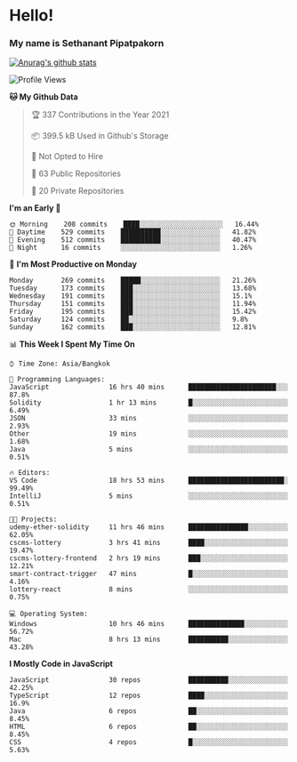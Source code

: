 # Hello!
### My name is Sethanant Pipatpakorn

[![Anurag's github stats](https://github-readme-stats.vercel.app/api?username=thetkpark&count_private=true&show_icons=true&theme=tokyonight)](https://github.com/anuraghazra/github-readme-stats)

<!--START_SECTION:waka-->
![Profile Views](http://img.shields.io/badge/Profile%20Views-4-blue)

**🐱 My Github Data** 

> 🏆 337 Contributions in the Year 2021
 > 
> 📦 399.5 kB Used in Github's Storage 
 > 
> 🚫 Not Opted to Hire
 > 
> 📜 63 Public Repositories 
 > 
> 🔑 20 Private Repositories  
 > 
**I'm an Early 🐤** 

```text
🌞 Morning    208 commits    ████░░░░░░░░░░░░░░░░░░░░░   16.44% 
🌆 Daytime    529 commits    ██████████░░░░░░░░░░░░░░░   41.82% 
🌃 Evening    512 commits    ██████████░░░░░░░░░░░░░░░   40.47% 
🌙 Night      16 commits     ░░░░░░░░░░░░░░░░░░░░░░░░░   1.26%

```
📅 **I'm Most Productive on Monday** 

```text
Monday       269 commits    █████░░░░░░░░░░░░░░░░░░░░   21.26% 
Tuesday      173 commits    ███░░░░░░░░░░░░░░░░░░░░░░   13.68% 
Wednesday    191 commits    ███░░░░░░░░░░░░░░░░░░░░░░   15.1% 
Thursday     151 commits    ███░░░░░░░░░░░░░░░░░░░░░░   11.94% 
Friday       195 commits    ███░░░░░░░░░░░░░░░░░░░░░░   15.42% 
Saturday     124 commits    ██░░░░░░░░░░░░░░░░░░░░░░░   9.8% 
Sunday       162 commits    ███░░░░░░░░░░░░░░░░░░░░░░   12.81%

```


📊 **This Week I Spent My Time On** 

```text
⌚︎ Time Zone: Asia/Bangkok

💬 Programming Languages: 
JavaScript               16 hrs 40 mins      ██████████████████████░░░   87.8% 
Solidity                 1 hr 13 mins        █░░░░░░░░░░░░░░░░░░░░░░░░   6.49% 
JSON                     33 mins             ░░░░░░░░░░░░░░░░░░░░░░░░░   2.93% 
Other                    19 mins             ░░░░░░░░░░░░░░░░░░░░░░░░░   1.68% 
Java                     5 mins              ░░░░░░░░░░░░░░░░░░░░░░░░░   0.51%

🔥 Editors: 
VS Code                  18 hrs 53 mins      ████████████████████████░   99.49% 
IntelliJ                 5 mins              ░░░░░░░░░░░░░░░░░░░░░░░░░   0.51%

🐱‍💻 Projects: 
udemy-ether-solidity     11 hrs 46 mins      ███████████████░░░░░░░░░░   62.05% 
cscms-lottery            3 hrs 41 mins       ████░░░░░░░░░░░░░░░░░░░░░   19.47% 
cscms-lottery-frontend   2 hrs 19 mins       ███░░░░░░░░░░░░░░░░░░░░░░   12.21% 
smart-contract-trigger   47 mins             █░░░░░░░░░░░░░░░░░░░░░░░░   4.16% 
lottery-react            8 mins              ░░░░░░░░░░░░░░░░░░░░░░░░░   0.75%

💻 Operating System: 
Windows                  10 hrs 46 mins      ██████████████░░░░░░░░░░░   56.72% 
Mac                      8 hrs 13 mins       ██████████░░░░░░░░░░░░░░░   43.28%

```

**I Mostly Code in JavaScript** 

```text
JavaScript               30 repos            ██████████░░░░░░░░░░░░░░░   42.25% 
TypeScript               12 repos            ████░░░░░░░░░░░░░░░░░░░░░   16.9% 
Java                     6 repos             ██░░░░░░░░░░░░░░░░░░░░░░░   8.45% 
HTML                     6 repos             ██░░░░░░░░░░░░░░░░░░░░░░░   8.45% 
CSS                      4 repos             █░░░░░░░░░░░░░░░░░░░░░░░░   5.63%

```



<!--END_SECTION:waka-->
